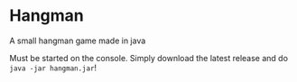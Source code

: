# Hangman
A small hangman game made in java

Must be started on the console. Simply download the latest release and do `java -jar hangman.jar`!
